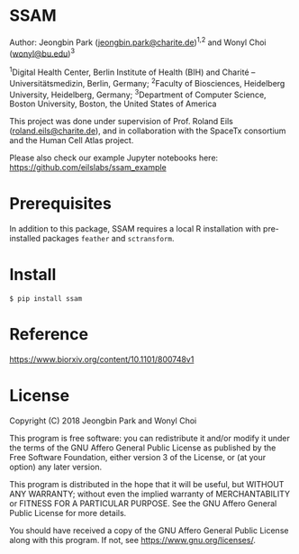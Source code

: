 SSAM
============================================================================================

Author: Jeongbin Park (jeongbin.park@charite.de)<sup>1,2</sup> and Wonyl Choi (wonyl@bu.edu)<sup>3</sup>

<sup>1</sup>Digital Health Center, Berlin Institute of Health (BIH) and Charité – Universitätsmedizin, Berlin, Germany; <sup>2</sup>Faculty of Biosciences, Heidelberg University, Heidelberg, Germany; <sup>3</sup>Department of Computer Science, Boston University, Boston, the United States of America

This project was done under supervision of Prof. Roland Eils (roland.eils@charite.de),
and in collaboration with the SpaceTx consortium and the Human Cell Atlas project.

Please also check our example Jupyter notebooks here: https://github.com/eilslabs/ssam_example

Prerequisites
=============

In addition to this package, SSAM requires a local R installation with pre-installed packages `feather` and `sctransform`.

Install
============

```
$ pip install ssam
```

Reference
=========

https://www.biorxiv.org/content/10.1101/800748v1

License
=======

Copyright (C) 2018 Jeongbin Park and Wonyl Choi

This program is free software: you can redistribute it and/or modify
it under the terms of the GNU Affero General Public License as published
by the Free Software Foundation, either version 3 of the License, or
(at your option) any later version.

This program is distributed in the hope that it will be useful,
but WITHOUT ANY WARRANTY; without even the implied warranty of
MERCHANTABILITY or FITNESS FOR A PARTICULAR PURPOSE.  See the
GNU Affero General Public License for more details.

You should have received a copy of the GNU Affero General Public License
along with this program.  If not, see <https://www.gnu.org/licenses/>.
